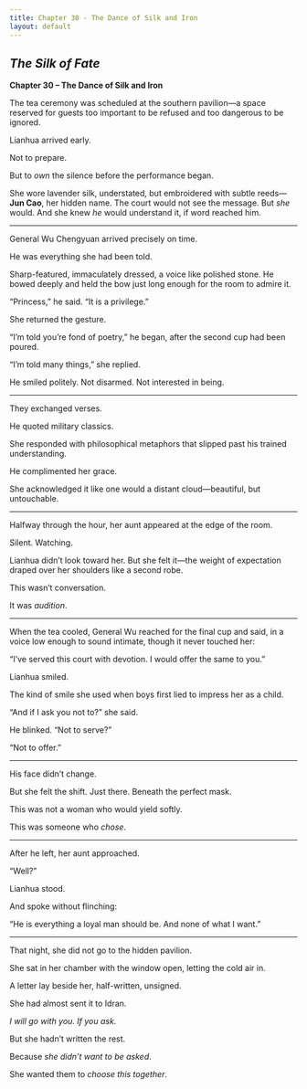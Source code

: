 ```yaml
---
title: Chapter 30 - The Dance of Silk and Iron
layout: default
---
```


## *The Silk of Fate*  
**Chapter 30 – The Dance of Silk and Iron**

The tea ceremony was scheduled at the southern pavilion—a space reserved for guests too important to be refused and too dangerous to be ignored. 

Lianhua arrived early.

Not to prepare.

But to *own* the silence before the performance began.

She wore lavender silk, understated, but embroidered with subtle reeds—**Jun Cao**, her hidden name. The court would not see the message. But *she* would. And she knew *he* would understand it, if word reached him.

---

General Wu Chengyuan arrived precisely on time.

He was everything she had been told.

Sharp-featured, immaculately dressed, a voice like polished stone. He bowed deeply and held the bow just long enough for the room to admire it.

“Princess,” he said. “It is a privilege.”

She returned the gesture.

“I’m told you’re fond of poetry,” he began, after the second cup had been poured.

“I’m told many things,” she replied.

He smiled politely. Not disarmed. Not interested in being.

---

They exchanged verses.

He quoted military classics.

She responded with philosophical metaphors that slipped past his trained understanding.

He complimented her grace.

She acknowledged it like one would a distant cloud—beautiful, but untouchable.

---

Halfway through the hour, her aunt appeared at the edge of the room.

Silent. Watching.

Lianhua didn’t look toward her. But she felt it—the weight of expectation draped over her shoulders like a second robe.

This wasn’t conversation.

It was *audition*.

---

When the tea cooled, General Wu reached for the final cup and said, in a voice low enough to sound intimate, though it never touched her:

“I’ve served this court with devotion. I would offer the same to you.”

Lianhua smiled.

The kind of smile she used when boys first lied to impress her as a child.

“And if I ask you not to?” she said.

He blinked. “Not to serve?”

“Not to offer.”

---

His face didn’t change.

But she felt the shift. Just there. Beneath the perfect mask.

This was not a woman who would yield softly.

This was someone who *chose*.

---

After he left, her aunt approached.

“Well?”

Lianhua stood.

And spoke without flinching:

“He is everything a loyal man should be. And none of what I want.”

---

That night, she did not go to the hidden pavilion.

She sat in her chamber with the window open, letting the cold air in.

A letter lay beside her, half-written, unsigned.

She had almost sent it to Idran.

*I will go with you. If you ask.*

But she hadn’t written the rest.

Because *she didn’t want to be asked*.

She wanted them to *choose this together*.